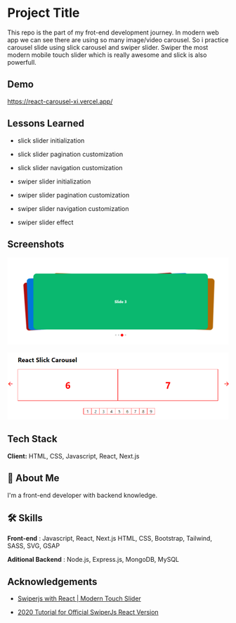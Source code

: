 # Project Title

This repo is the part of my frot-end development journey. In modern web app we can see there are using so many image/video carousel. So i practice carousel slide using slick carousel and swiper slider. Swiper the most modern mobile touch slider which is really awesome and slick is also powerfull.

## Demo

https://react-carousel-xi.vercel.app/

## Lessons Learned

-   slick slider initialization

-   slick slider pagination customization

-   slick slider navigation customization

-   swiper slider initialization

-   swiper slider pagination customization

-   swiper slider navigation customization

-   swiper slider effect

## Screenshots

![Swiper one Screenshot](one.png)

![React one Screenshot](two.png)

## Tech Stack

**Client:** HTML, CSS, Javascript, React, Next.js

## 🚀 About Me

I'm a front-end developer with backend knowledge.

## 🛠 Skills

**Front-end** : Javascript, React, Next.js HTML, CSS, Bootstrap, Tailwind, SASS, SVG, GSAP

**Aditional Backend** : Node.js, Express.js, MongoDB, MySQL

## Acknowledgements

-   [Swiperjs with React | Modern Touch Slider](https://www.youtube.com/watch?v=GmUo4PqXKzk&t)

-   [2020 Tutorial for Official SwiperJs React Version ](https://www.youtube.com/watch?v=l4kFO6VQPfA)
